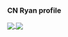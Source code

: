 ### CN Ryan profile

<a href="https://github.com/Ryannhasacat/Ryannhasacat.git">
  <img align="center" src="https://github-readme-stats.vercel.app/api?username=Ryannhasacat&show_icons=true&count_private=true&theme=radical&bg_color=#FF7F50,#FF4500,#BA55D3" />
</a>
<a href="https://github.com/Ryannhasacat/Ryannhasacat.git">
  <img align="center" src="https://github-readme-stats.vercel.app/api/top-langs/?username=Ryannhasacat&layout=compact&theme=radical" />
</a>

<!--
**Ryannhasacat/Ryannhasacat** is a ✨ _special_ ✨ repository because its `README.md` (this file) appears on your GitHub profile.

Here are some ideas to get you started:

- 🔭 I’m currently working on ...
- 🌱 I’m currently learning ...
- 👯 I’m looking to collaborate on ...
- 🤔 I’m looking for help with ...
- 💬 Ask me about ...
- 📫 How to reach me: ...
- 😄 Pronouns: ...
- ⚡ Fun fact: ...
-->
